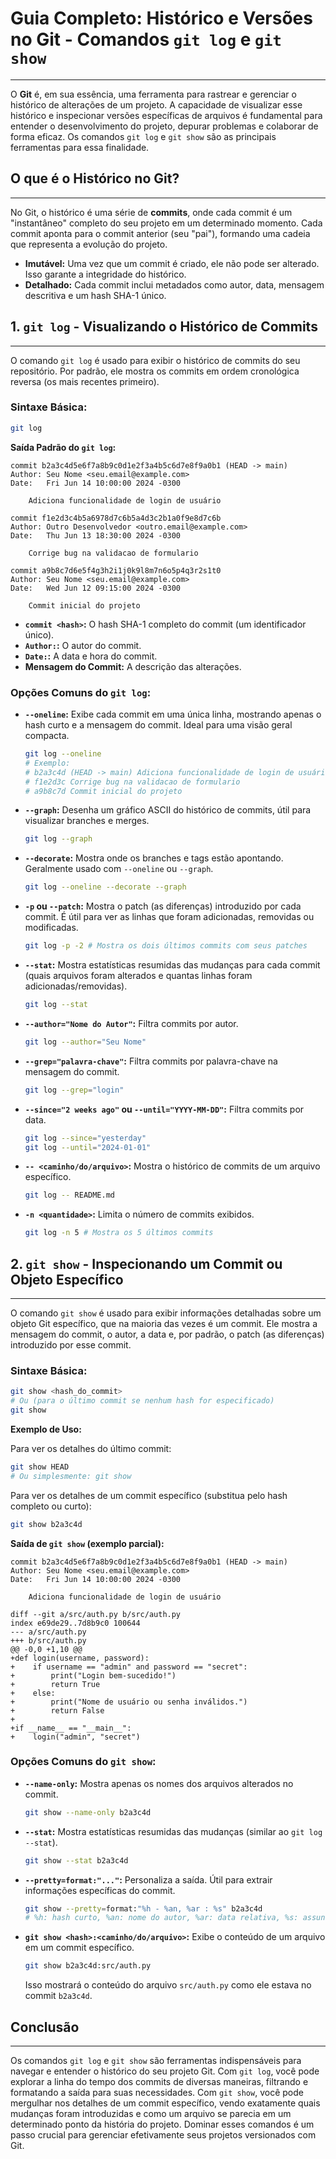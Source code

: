 # Guia Completo: Histórico e Versões no Git - Comandos `git log` e `git show`
---

O **Git** é, em sua essência, uma ferramenta para rastrear e gerenciar o histórico de alterações de um projeto. A capacidade de visualizar esse histórico e inspecionar versões específicas de arquivos é fundamental para entender o desenvolvimento do projeto, depurar problemas e colaborar de forma eficaz. Os comandos `git log` e `git show` são as principais ferramentas para essa finalidade.

## O que é o Histórico no Git?
---

No Git, o histórico é uma série de **commits**, onde cada commit é um "instantâneo" completo do seu projeto em um determinado momento. Cada commit aponta para o commit anterior (seu "pai"), formando uma cadeia que representa a evolução do projeto.

* **Imutável:** Uma vez que um commit é criado, ele não pode ser alterado. Isso garante a integridade do histórico.
* **Detalhado:** Cada commit inclui metadados como autor, data, mensagem descritiva e um hash SHA-1 único.

## 1. `git log` - Visualizando o Histórico de Commits
---

O comando `git log` é usado para exibir o histórico de commits do seu repositório. Por padrão, ele mostra os commits em ordem cronológica reversa (os mais recentes primeiro).

### Sintaxe Básica:

```bash
git log
```

**Saída Padrão do `git log`:**

```
commit b2a3c4d5e6f7a8b9c0d1e2f3a4b5c6d7e8f9a0b1 (HEAD -> main)
Author: Seu Nome <seu.email@example.com>
Date:   Fri Jun 14 10:00:00 2024 -0300

    Adiciona funcionalidade de login de usuário

commit f1e2d3c4b5a6978d7c6b5a4d3c2b1a0f9e8d7c6b
Author: Outro Desenvolvedor <outro.email@example.com>
Date:   Thu Jun 13 18:30:00 2024 -0300

    Corrige bug na validacao de formulario

commit a9b8c7d6e5f4g3h2i1j0k9l8m7n6o5p4q3r2s1t0
Author: Seu Nome <seu.email@example.com>
Date:   Wed Jun 12 09:15:00 2024 -0300

    Commit inicial do projeto
```

* **`commit <hash>`:** O hash SHA-1 completo do commit (um identificador único).
* **`Author:`:** O autor do commit.
* **`Date:`:** A data e hora do commit.
* **Mensagem do Commit:** A descrição das alterações.

### Opções Comuns do `git log`:

* **`--oneline`:** Exibe cada commit em uma única linha, mostrando apenas o hash curto e a mensagem do commit. Ideal para uma visão geral compacta.
    ```bash
    git log --oneline
    # Exemplo:
    # b2a3c4d (HEAD -> main) Adiciona funcionalidade de login de usuário
    # f1e2d3c Corrige bug na validacao de formulario
    # a9b8c7d Commit inicial do projeto
    ```

* **`--graph`:** Desenha um gráfico ASCII do histórico de commits, útil para visualizar branches e merges.
    ```bash
    git log --graph
    ```

* **`--decorate`:** Mostra onde os branches e tags estão apontando. Geralmente usado com `--oneline` ou `--graph`.
    ```bash
    git log --oneline --decorate --graph
    ```

* **`-p` ou `--patch`:** Mostra o patch (as diferenças) introduzido por cada commit. É útil para ver as linhas que foram adicionadas, removidas ou modificadas.
    ```bash
    git log -p -2 # Mostra os dois últimos commits com seus patches
    ```

* **`--stat`:** Mostra estatísticas resumidas das mudanças para cada commit (quais arquivos foram alterados e quantas linhas foram adicionadas/removidas).
    ```bash
    git log --stat
    ```

* **`--author="Nome do Autor"`:** Filtra commits por autor.
    ```bash
    git log --author="Seu Nome"
    ```

* **`--grep="palavra-chave"`:** Filtra commits por palavra-chave na mensagem do commit.
    ```bash
    git log --grep="login"
    ```

* **`--since="2 weeks ago"` ou `--until="YYYY-MM-DD"`:** Filtra commits por data.
    ```bash
    git log --since="yesterday"
    git log --until="2024-01-01"
    ```

* **`-- <caminho/do/arquivo>`:** Mostra o histórico de commits de um arquivo específico.
    ```bash
    git log -- README.md
    ```

* **`-n <quantidade>`:** Limita o número de commits exibidos.
    ```bash
    git log -n 5 # Mostra os 5 últimos commits
    ```

## 2. `git show` - Inspecionando um Commit ou Objeto Específico
---

O comando `git show` é usado para exibir informações detalhadas sobre um objeto Git específico, que na maioria das vezes é um commit. Ele mostra a mensagem do commit, o autor, a data e, por padrão, o patch (as diferenças) introduzido por esse commit.

### Sintaxe Básica:

```bash
git show <hash_do_commit>
# Ou (para o último commit se nenhum hash for especificado)
git show
```

**Exemplo de Uso:**

Para ver os detalhes do último commit:
```bash
git show HEAD
# Ou simplesmente: git show
```

Para ver os detalhes de um commit específico (substitua pelo hash completo ou curto):
```bash
git show b2a3c4d
```

**Saída de `git show` (exemplo parcial):**

```
commit b2a3c4d5e6f7a8b9c0d1e2f3a4b5c6d7e8f9a0b1 (HEAD -> main)
Author: Seu Nome <seu.email@example.com>
Date:   Fri Jun 14 10:00:00 2024 -0300

    Adiciona funcionalidade de login de usuário

diff --git a/src/auth.py b/src/auth.py
index e69de29..7d8b9c0 100644
--- a/src/auth.py
+++ b/src/auth.py
@@ -0,0 +1,10 @@
+def login(username, password):
+    if username == "admin" and password == "secret":
+        print("Login bem-sucedido!")
+        return True
+    else:
+        print("Nome de usuário ou senha inválidos.")
+        return False
+
+if __name__ == "__main__":
+    login("admin", "secret")
```

### Opções Comuns do `git show`:

* **`--name-only`:** Mostra apenas os nomes dos arquivos alterados no commit.
    ```bash
    git show --name-only b2a3c4d
    ```

* **`--stat`:** Mostra estatísticas resumidas das mudanças (similar ao `git log --stat`).
    ```bash
    git show --stat b2a3c4d
    ```

* **`--pretty=format:"..."`:** Personaliza a saída. Útil para extrair informações específicas do commit.
    ```bash
    git show --pretty=format:"%h - %an, %ar : %s" b2a3c4d
    # %h: hash curto, %an: nome do autor, %ar: data relativa, %s: assunto
    ```

* **`git show <hash>:<caminho/do/arquivo>`:** Exibe o conteúdo de um arquivo em um commit específico.
    ```bash
    git show b2a3c4d:src/auth.py
    ```
    Isso mostrará o conteúdo do arquivo `src/auth.py` como ele estava no commit `b2a3c4d`.

## Conclusão
---

Os comandos `git log` e `git show` são ferramentas indispensáveis para navegar e entender o histórico do seu projeto Git. Com `git log`, você pode explorar a linha do tempo dos commits de diversas maneiras, filtrando e formatando a saída para suas necessidades. Com `git show`, você pode mergulhar nos detalhes de um commit específico, vendo exatamente quais mudanças foram introduzidas e como um arquivo se parecia em um determinado ponto da história do projeto. Dominar esses comandos é um passo crucial para gerenciar efetivamente seus projetos versionados com Git.

